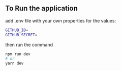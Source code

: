 ## To Run the application
add .env file with your own properties for the values: 

```bash
GITHUB_ID=
GITHUB_SECRET=
```

then run the command
```bash
npm run dev
# or
yarn dev
```
